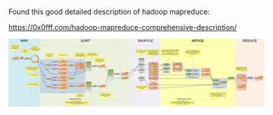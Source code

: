 Found this good detailed description of hadoop mapreduce:

https://0x0fff.com/hadoop-mapreduce-comprehensive-description/

![](/MapReduce-v3.png)